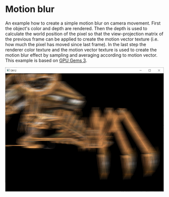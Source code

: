 # Motion blur

An example how to create a simple motion blur on camera movement. First the object's color and depth are rendered. Then the depth is used to calculate the world position of the pixel so that the view-projection matrix of the previous frame can be applied to create the motion vector texture (i.e. how much the pixel has moved since last frame). In the last step the renderer color texture and the motion vector texture is used to create the motion blur effect by sampling and averaging according to motion vector. This example is based on [GPU Gems 3](https://developer.nvidia.com/gpugems/GPUGems3/gpugems3_ch27.html).

![motionblur](motionblur.png?raw=true "motionblur")
